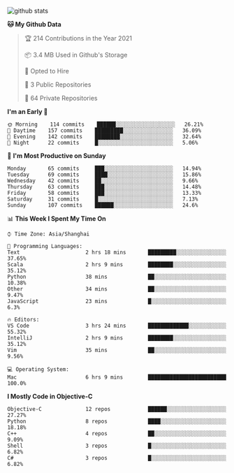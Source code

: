 
![github stats](https://github-readme-stats.vercel.app/api?username=ChesterYue&show_icons=true&count_private=true)

<!-- ![wakatime](https://github-readme-stats.vercel.app/api/wakatime?username=ChesterYue&layout=compact) -->

<!-- ![wakatime](https://github-readme-stats.vercel.app/api/top-langs/?username=ChesterYue&layout=compact) -->

<!--START_SECTION:waka-->
**🐱 My Github Data** 

> 🏆 214 Contributions in the Year 2021
 > 
> 📦 3.4 MB Used in Github's Storage 
 > 
> 💼 Opted to Hire
 > 
> 📜 3 Public Repositories 
 > 
> 🔑 64 Private Repositories  
 > 
**I'm an Early 🐤** 

```text
🌞 Morning    114 commits    ██████░░░░░░░░░░░░░░░░░░░   26.21% 
🌆 Daytime    157 commits    █████████░░░░░░░░░░░░░░░░   36.09% 
🌃 Evening    142 commits    ████████░░░░░░░░░░░░░░░░░   32.64% 
🌙 Night      22 commits     █░░░░░░░░░░░░░░░░░░░░░░░░   5.06%

```
📅 **I'm Most Productive on Sunday** 

```text
Monday       65 commits     ███░░░░░░░░░░░░░░░░░░░░░░   14.94% 
Tuesday      69 commits     ████░░░░░░░░░░░░░░░░░░░░░   15.86% 
Wednesday    42 commits     ██░░░░░░░░░░░░░░░░░░░░░░░   9.66% 
Thursday     63 commits     ███░░░░░░░░░░░░░░░░░░░░░░   14.48% 
Friday       58 commits     ███░░░░░░░░░░░░░░░░░░░░░░   13.33% 
Saturday     31 commits     █░░░░░░░░░░░░░░░░░░░░░░░░   7.13% 
Sunday       107 commits    ██████░░░░░░░░░░░░░░░░░░░   24.6%

```


📊 **This Week I Spent My Time On** 

```text
⌚︎ Time Zone: Asia/Shanghai

💬 Programming Languages: 
Text                     2 hrs 18 mins       █████████░░░░░░░░░░░░░░░░   37.65% 
Scala                    2 hrs 9 mins        ████████░░░░░░░░░░░░░░░░░   35.12% 
Python                   38 mins             ██░░░░░░░░░░░░░░░░░░░░░░░   10.38% 
Other                    34 mins             ██░░░░░░░░░░░░░░░░░░░░░░░   9.47% 
JavaScript               23 mins             █░░░░░░░░░░░░░░░░░░░░░░░░   6.3%

🔥 Editors: 
VS Code                  3 hrs 24 mins       █████████████░░░░░░░░░░░░   55.32% 
IntelliJ                 2 hrs 9 mins        ████████░░░░░░░░░░░░░░░░░   35.12% 
Vim                      35 mins             ██░░░░░░░░░░░░░░░░░░░░░░░   9.56%

💻 Operating System: 
Mac                      6 hrs 9 mins        █████████████████████████   100.0%

```

**I Mostly Code in Objective-C** 

```text
Objective-C              12 repos            ██████░░░░░░░░░░░░░░░░░░░   27.27% 
Python                   8 repos             ████░░░░░░░░░░░░░░░░░░░░░   18.18% 
C++                      4 repos             ██░░░░░░░░░░░░░░░░░░░░░░░   9.09% 
Shell                    3 repos             █░░░░░░░░░░░░░░░░░░░░░░░░   6.82% 
C#                       3 repos             █░░░░░░░░░░░░░░░░░░░░░░░░   6.82%

```



<!--END_SECTION:waka-->